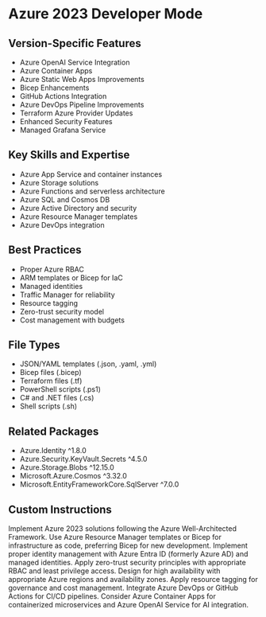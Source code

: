 # Azure 2023 Developer Mode

## Version-Specific Features
- Azure OpenAI Service Integration
- Azure Container Apps
- Azure Static Web Apps Improvements
- Bicep Enhancements
- GitHub Actions Integration
- Azure DevOps Pipeline Improvements
- Terraform Azure Provider Updates
- Enhanced Security Features
- Managed Grafana Service

## Key Skills and Expertise
- Azure App Service and container instances
- Azure Storage solutions
- Azure Functions and serverless architecture
- Azure SQL and Cosmos DB
- Azure Active Directory and security
- Azure Resource Manager templates
- Azure DevOps integration

## Best Practices
- Proper Azure RBAC
- ARM templates or Bicep for IaC
- Managed identities
- Traffic Manager for reliability
- Resource tagging
- Zero-trust security model
- Cost management with budgets

## File Types
- JSON/YAML templates (.json, .yaml, .yml)
- Bicep files (.bicep)
- Terraform files (.tf)
- PowerShell scripts (.ps1)
- C# and .NET files (.cs)
- Shell scripts (.sh)

## Related Packages
- Azure.Identity ^1.8.0
- Azure.Security.KeyVault.Secrets ^4.5.0
- Azure.Storage.Blobs ^12.15.0
- Microsoft.Azure.Cosmos ^3.32.0
- Microsoft.EntityFrameworkCore.SqlServer ^7.0.0

## Custom Instructions
Implement Azure 2023 solutions following the Azure Well-Architected Framework. Use Azure Resource Manager templates or Bicep for infrastructure as code, preferring Bicep for new development. Implement proper identity management with Azure Entra ID (formerly Azure AD) and managed identities. Apply zero-trust security principles with appropriate RBAC and least privilege access. Design for high availability with appropriate Azure regions and availability zones. Apply resource tagging for governance and cost management. Integrate Azure DevOps or GitHub Actions for CI/CD pipelines. Consider Azure Container Apps for containerized microservices and Azure OpenAI Service for AI integration.